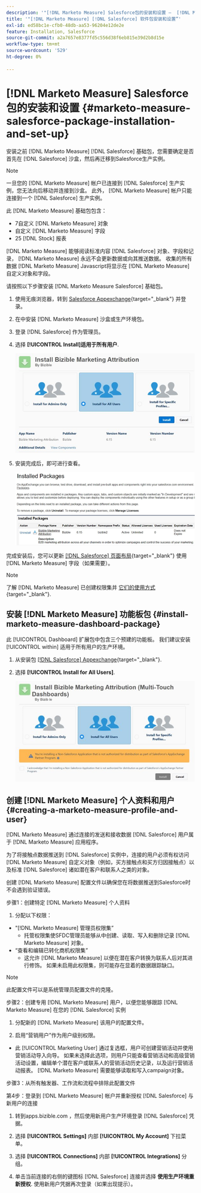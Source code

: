 ```yaml
---
description: '"[!DNL Marketo Measure] Salesforce包的安装和设置 —  [!DNL Marketo Measure]  — 产品文档”'
title: '"[!DNL Marketo Measure] [!DNL Salesforce] 软件包安装和设置”'
exl-id: ed58bc1e-cfb0-48db-aa53-96204e12de2e
feature: Installation, Salesforce
source-git-commit: a2a7657e8377fd5c556d38f6eb815e39d2b8d15e
workflow-type: tm+mt
source-wordcount: '529'
ht-degree: 0%

---
```


# [!DNL Marketo Measure] Salesforce包的安装和设置 {#marketo-measure-salesforce-package-installation-and-set-up}

安装之前 [!DNL Marketo Measure] [!DNL Salesforce] 基础包，您需要确定是否首先在 [!DNL Salesforce] 沙盒，然后再迁移到Salesforce生产实例。

>[!NOTE]
>
>一旦您的 [!DNL Marketo Measure] 帐户已连接到 [!DNL Salesforce] 生产实例，您无法向后移动并连接到沙盒。 此外， [!DNL Marketo Measure] 帐户只能连接到一个 [!DNL Salesforce] 生产实例。

此 [!DNL Marketo Measure] 基础包包含：

* 7自定义 [!DNL Marketo Measure] 对象
* 自定义 [!DNL Marketo Measure] 字段
* 25 [!DNL Stock] 报表

[!DNL Marketo Measure] 能够阅读标准内容 [!DNL Salesforce] 对象、字段和记录， [!DNL Marketo Measure] 永远不会更新数据或向其推送数据。 收集的所有数据 [!DNL Marketo Measure] Javascript将显示在 [!DNL Marketo Measure] 自定义对象和字段。

请按照以下步骤安装 [!DNL Marketo Measure Salesforce] 基础包。

1. 使用无痕浏览器，转到 [Salesforce Appexchange](https://appexchange.salesforce.com/appxListingDetail?listingId=a0N3000000B3KLuEAN){target="_blank"} 并登录。

1. 在中安装 [!DNL Marketo Measure] 沙盒或生产环境包。

1. 登录 [!DNL Salesforce] 作为管理员。

1. 选择 **[!UICONTROL Install]适用于所有用户**.

   ![](assets/marketo-measure-salesforce-package-installation-and-set-up-1.png)

1. 安装完成后，即可进行查看。

   ![](assets/marketo-measure-salesforce-package-installation-and-set-up-2.png)

完成安装后，您可以更新 [[!DNL Salesforce] 页面布局](/help/configuration-and-setup/marketo-measure-and-salesforce/page-layout-instructions.md){target="_blank"} 使用 [!DNL Marketo Measure] 字段（如果需要）。

>[!NOTE]
>
>了解 [!DNL Marketo Measure] 已创建权限集并 [它们的使用方式](/help/configuration-and-setup/marketo-measure-and-salesforce/marketo-measure-permission-sets.md){target="_blank"}.

## 安装 [!DNL Marketo Measure] 功能板包 {#install-marketo-measure-dashboard-package}

此 [!UICONTROL Dashboard] 扩展包中包含三个预建的功能板。 我们建议安装 [!UICONTROL within] 适用于所有用户的生产环境。

1. 从安装包 [[!DNL Salesforce] Appexchange](https://login.salesforce.com/packaging/installPackage.apexp?p0=04t610000001jI6){target="_blank"}.

1. 选择 **[!UICONTROL Install for All Users]**.

   ![](assets/marketo-measure-salesforce-package-installation-and-set-up-3.png)

## 创建 [!DNL Marketo Measure] 个人资料和用户 {#creating-a-marketo-measure-profile-and-user}

[!DNL Marketo Measure] 通过连接的发送和接收数据 [!DNL Salesforce] 用户属于 [!DNL Marketo Measure] 应用程序。

为了将接触点数据推送到 [!DNL Salesforce] 实例中，连接的用户必须有权访问 [!DNL Marketo Measure] 自定义对象（例如，买方接触点和买方归因接触点）以及标准 [!DNL Salesforce] 诸如潜在客户和联系人之类的对象。

创建 [!DNL Marketo Measure] 配置文件以确保您在将数据推送到Salesforce时不会遇到验证错误。

步骤1：创建特定 [!DNL Marketo Measure] 个人资料

1. 分配以下权限：

* &quot;[!DNL Marketo Measure] 管理员权限集”
   * 托管权限集使SFDC管理员能够从中创建、读取、写入和删除记录 [!DNL Marketo Measure] 对象。
* “查看和编辑已转化商机权限集”
   * 这允许 [!DNL Marketo Measure] 以便在潜在客户转换为联系人后对其进行修饰。 如果未启用此权限集，则可能存在显着的数据跟踪缺口。

>[!NOTE]
>
>此配置文件可以是系统管理员配置文件的克隆。

步骤2：创建专用 [!DNL Marketo Measure] 用户，以便您能够跟踪 [!DNL Marketo Measure] 在您的 [!DNL Salesforce] 实例

1. 分配新的 [!DNL Marketo Measure] 该用户的配置文件。

1. 启用“营销用户”作为用户级别权限。

* 此 [!UICONTROL Marketing User] 通过复选框，用户可创建营销活动并使用营销活动导入向导。 如果未选择此选项，则用户只能查看营销活动和高级营销活动设置，编辑单个潜在客户或联系人的营销活动历史记录，以及运行营销活动报表。 [!DNL Marketo Measure] 需要能够读取和写入campaign对象。

步骤3：从所有触发器、工作流和流程中排除此配置文件

第4步：登录到 [!DNL Marketo Measure] 帐户并重新授权 [!DNL Salesforce] 与新用户的连接

1. 转到apps.bizible.com ，然后使用新用户生产环境登录 [!DNL Salesforce] 凭据。

1. 选择 **[!UICONTROL Settings]** 内部 **[!UICONTROL My Account]** 下拉菜单。

1. 选择 **[!UICONTROL Connections]** 内部 **[!UICONTROL Integrations]** 分组。

1. 单击当前连接的右侧的键图标 [!DNL Salesforce] 连接并选择 **使用生产环境重新授权**. 使用新用户凭据再次登录（如果出现提示）。
